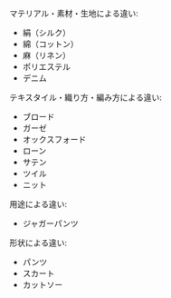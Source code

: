 マテリアル・素材・生地による違い:

- 絹（シルク）
- 綿（コットン）
- 麻（リネン）
- ポリエステル
- デニム

テキスタイル・織り方・編み方による違い:

- ブロード
- ガーゼ
- オックスフォード
- ローン
- サテン
- ツイル
- ニット

用途による違い:

- ジャガーパンツ

形状による違い:

- パンツ
- スカート
- カットソー
